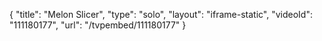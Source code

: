 {
    "title": "Melon Slicer",
    "type": "solo",
    "layout": "iframe-static",
    "videoId": "111180177",
    "url": "\/tvpembed\/111180177"
}